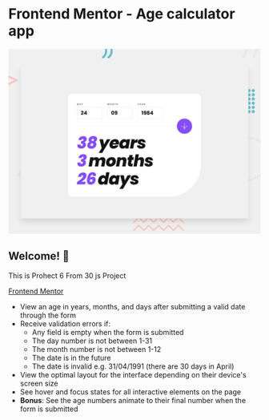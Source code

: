 # Frontend Mentor - Age calculator app

![Design preview for the Age calculator app coding challenge](./design/desktop-preview.jpg)

## Welcome! 👋

This is Prohect 6 From 30 js Project 

[Frontend Mentor](https://www.frontendmentor.io)  

- View an age in years, months, and days after submitting a valid date through the form
- Receive validation errors if:
  - Any field is empty when the form is submitted
  - The day number is not between 1-31
  - The month number is not between 1-12
  - The date is in the future
  - The date is invalid e.g. 31/04/1991 (there are 30 days in April)
- View the optimal layout for the interface depending on their device's screen size
- See hover and focus states for all interactive elements on the page
- **Bonus**: See the age numbers animate to their final number when the form is submitted
